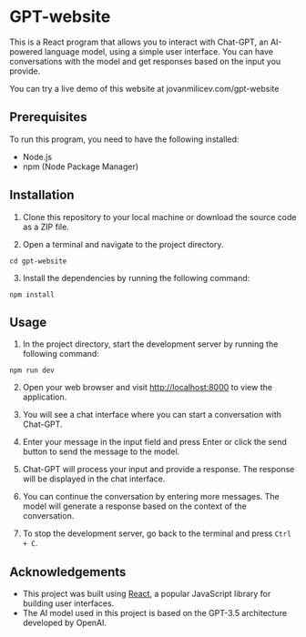 # GPT-website

This is a React program that allows you to interact with Chat-GPT, an AI-powered language model, using a simple user interface. You can have conversations with the model and get responses based on the input you provide.

You can try a live demo of this website at jovanmilicev.com/gpt-website

## Prerequisites

To run this program, you need to have the following installed:

- Node.js
- npm (Node Package Manager)

## Installation

1. Clone this repository to your local machine or download the source code as a ZIP file.

2. Open a terminal and navigate to the project directory.

```
cd gpt-website
```

3. Install the dependencies by running the following command:

```
npm install
```

## Usage

1. In the project directory, start the development server by running the following command:

```
npm run dev
```

2. Open your web browser and visit [http://localhost:8000](http://localhost:8000) to view the application.

3. You will see a chat interface where you can start a conversation with Chat-GPT.

4. Enter your message in the input field and press Enter or click the send button to send the message to the model.

5. Chat-GPT will process your input and provide a response. The response will be displayed in the chat interface.

6. You can continue the conversation by entering more messages. The model will generate a response based on the context of the conversation.

7. To stop the development server, go back to the terminal and press `Ctrl + C`.


## Acknowledgements

- This project was built using [React](https://reactjs.org/), a popular JavaScript library for building user interfaces.
- The AI model used in this project is based on the GPT-3.5 architecture developed by OpenAI.

